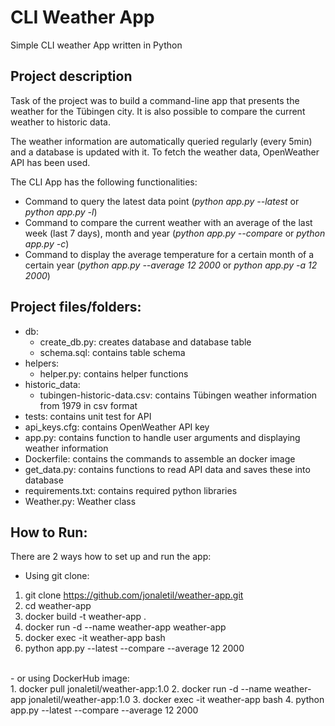 # CLI Weather App
Simple CLI weather App written in Python

## Project description
Task of the project was to build a command-line app that presents the weather for the Tübingen city.
It is also possible to compare the current weather to historic data.

The weather information are automatically queried regularly (every 5min) and a database is updated with it.
To fetch the weather data, OpenWeather API has been used.

The CLI App has the following functionalities:

- Command to query the latest data point (*python app.py --latest* or *python app.py -l*)
- Command to compare the current weather with an average of the last week (last 7 days), month and year (*python app.py --compare* or *python app.py -c*)
- Command to display the average temperature for a certain month of a certain year (*python app.py --average 12 2000* or *python app.py -a 12 2000*)
 
## Project files/folders: 
- db:
  - create_db.py: creates database and database table
  - schema.sql: contains table schema
- helpers:
  - helper.py: contains helper functions
- historic_data:
  - tubingen-historic-data.csv: contains Tübingen weather information from 1979 in csv format
- tests: contains unit test for API
- api_keys.cfg: contains OpenWeather API key
- app.py: contains function to handle user arguments and displaying weather information
- Dockerfile: contains the commands to assemble an docker image
- get_data.py: contains functions to read API data and saves these into database
- requirements.txt: contains required python libraries
- Weather.py: Weather class

 
## How to Run:
There are 2 ways how to set up and run the app:
- Using git clone:
1. git clone https://github.com/jonaletil/weather-app.git
2. cd weather-app
3. docker build -t weather-app .
4. docker run -d --name weather-app weather-app
5. docker exec -it weather-app bash
6. python app.py --latest --compare --average 12 2000
<br />
 - or using DockerHub image:
<br />
1. docker pull jonaletil/weather-app:1.0
2. docker run -d --name weather-app jonaletil/weather-app:1.0
3. docker exec -it weather-app bash
4. python app.py --latest --compare --average 12 2000


